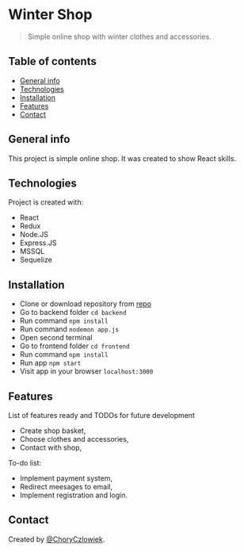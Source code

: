 # Winter Shop
> Simple online shop with winter clothes and accessories.

## Table of contents
* [General info](#general-info)
* [Technologies](#technologies)
* [Installation](#installation)
* [Features](#features)
* [Contact](#contact)

## General info
This project is simple online shop. It was created to show React skills.

## Technologies
Project is created with:

* React
* Redux
* Node.JS
* Express.JS
* MSSQL
* Sequelize

## Installation

* Clone or download repository from [repo](https://github.com/ChoryCzlowiek/Winter-Shop.git)
* Go to backend folder `cd backend`
* Run command `npm install`
* Run command `nodemon app.js`
* Open second terminal
* Go to frontend folder `cd frontend`
* Run command `npm install`
* Run app `npm start`
* Visit app in your browser `localhost:3000`

## Features
List of features ready and TODOs for future development
* Create shop basket,
* Choose clothes and accessories,
* Contact with shop,

To-do list:
* Implement payment system,
* Redirect meesages to email,
* Implement registration and login.

## Contact
Created by [@ChoryCzlowiek](https://github.com/ChoryCzlowiek).
